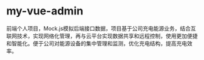 # my-vue-admin
 前端个人项目，Mock.js模拟后端接口数据，项目基于公司充电能源业务，结合互联网技术，实现网络化管理，再与云平台实现数据共享和远程控制，使用更加便捷和智能化。便于公司对能源设备的集中管理和监测，优化充电结构，提高充电效率。
